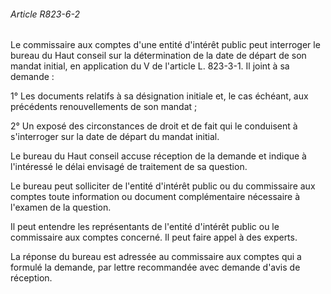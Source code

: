 ###### Article R823-6-2

Le commissaire aux comptes d'une entité d'intérêt public peut interroger le bureau du Haut conseil sur la détermination de la date de départ de son mandat initial, en application du V de l'article L. 823-3-1. Il joint à sa demande :

1° Les documents relatifs à sa désignation initiale et, le cas échéant, aux précédents renouvellements de son mandat ;

2° Un exposé des circonstances de droit et de fait qui le conduisent à s'interroger sur la date de départ du mandat initial.

Le bureau du Haut conseil accuse réception de la demande et indique à l'intéressé le délai envisagé de traitement de sa question.

Le bureau peut solliciter de l'entité d'intérêt public ou du commissaire aux comptes toute information ou document complémentaire nécessaire à l'examen de la question.

Il peut entendre les représentants de l'entité d'intérêt public ou le commissaire aux comptes concerné. Il peut faire appel à des experts.

La réponse du bureau est adressée au commissaire aux comptes qui a formulé la demande, par lettre recommandée avec demande d'avis de réception.

